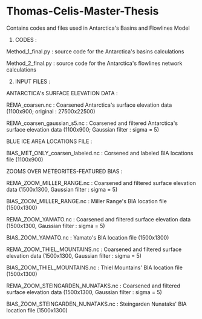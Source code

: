 # Thomas-Celis-Master-Thesis
Contains codes and files used in Antarctica's Basins and Flowlines Model


1. CODES : 

Method_1_final.py : source code for the Antarctica's basins calculations

Method_2_final.py : source code for the Antarctica's flowlines network calculations



2. INPUT FILES : 



ANTARCTICA's SURFACE ELEVATION DATA :


  REMA_coarsen.nc : Coarsened Antarctica's surface elevation data (1100x900; original : 27500x22500)
  
  REMA_coarsen_gaussian_s5.nc : Coarsened and filtered Antarctica's surface elevation data (1100x900; Gaussian filter : sigma = 5)
  

BLUE ICE AREA LOCATIONS FILE : 


  BIAS_MET_ONLY_coarsen_labeled.nc : Corsened and labeled BIA locations file (1100x900)
  
  
  

 
ZOOMS OVER METEORITES-FEATURED BIAS :


 
  REMA_ZOOM_MILLER_RANGE.nc : Coarsened and filtered surface elevation data (1500x1300, Gaussian filter : sigma = 5)
  
  BIAS_ZOOM_MILLER_RANGE.nc : Miller Range's BIA location file (1500x1300)
  
  
  REMA_ZOOM_YAMATO.nc : Coarsened and filtered surface elevation data (1500x1300, Gaussian filter : sigma = 5)
  
  BIAS_ZOOM_YAMATO.nc : Yamato's BIA location file (1500x1300)
  
  
  REMA_ZOOM_THIEL_MOUNTAINS.nc : Coarsened and filtered surface elevation data (1500x1300, Gaussian filter : sigma = 5)
  
  BIAS_ZOOM_THIEL_MOUNTAINS.nc : Thiel Mountains' BIA location file (1500x1300)
  
  
  REMA_ZOOM_STEINGARDEN_NUNATAKS.nc : Coarsened and filtered surface elevation data (1500x1300, Gaussian filter : sigma = 5)
  
  BIAS_ZOOM_STEINGARDEN_NUNATAKS.nc : Steingarden Nunataks' BIA location file (1500x1300)
